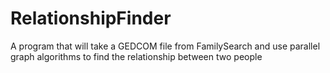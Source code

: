 # RelationshipFinder
A program that will take a GEDCOM file from FamilySearch and use parallel graph algorithms to find the relationship between two people
